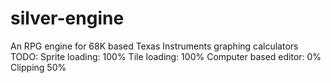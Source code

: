 # silver-engine
An RPG engine for 68K based Texas Instruments graphing calculators
TODO:
Sprite loading: 100%
Tile loading: 100%
Computer based editor: 0%
Clipping 50%
